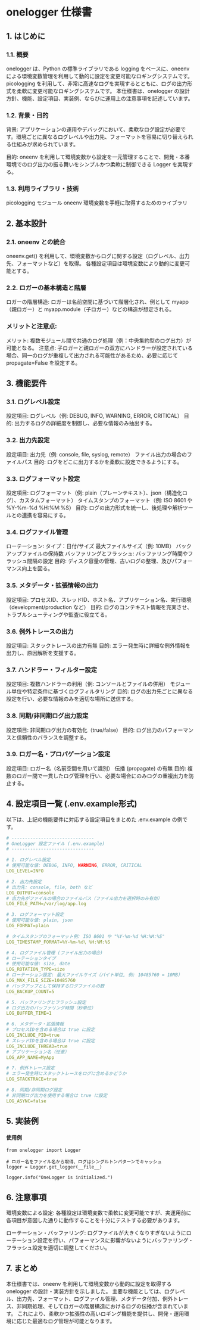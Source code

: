 # onelogger 仕様書
## 1. はじめに
### 1.1. 概要
onelogger は、Python の標準ライブラリである logging をベースに、oneenv による環境変数管理を利用して動的に設定を変更可能なロギングシステムです。picologging を利用して、非常に高速なログを実現するとともに、ログの出力形式を柔軟に変更可能なロギングシステムです。
本仕様書は、onelogger の設計方針、機能、設定項目、実装例、ならびに運用上の注意事項を記述しています。

### 1.2. 背景・目的
背景:
アプリケーションの運用やデバッグにおいて、柔軟なログ設定が必要です。環境ごとに異なるログレベルや出力先、フォーマットを容易に切り替えられる仕組みが求められています。

目的:
oneenv を利用して環境変数から設定を一元管理することで、開発・本番環境でのログ出力の振る舞いをシンプルかつ柔軟に制御できる Logger を実現する。

### 1.3. 利用ライブラリ・技術
picologging モジュール
oneenv
環境変数を手軽に取得するためのライブラリ

## 2. 基本設計
### 2.1. oneenv との統合
oneenv.get() を利用して、環境変数からログに関する設定（ログレベル、出力先、フォーマットなど）を取得。
各種設定項目は環境変数により動的に変更可能とする。

### 2.2. ロガーの基本構造と階層
ロガーの階層構造:
ロガーは名前空間に基づいて階層化され、例として myapp（親ロガー）と myapp.module（子ロガー）などの構造が想定される。

### メリットと注意点:
メリット: 複数モジュール間で共通のログ処理（例：中央集約型のログ出力）が可能となる。
注意点: 子ロガーと親ロガーの双方にハンドラーが設定されている場合、同一のログが重複して出力される可能性があるため、必要に応じて propagate=False を設定する。

## 3. 機能要件
### 3.1. ログレベル設定
設定項目:
ログレベル（例: DEBUG, INFO, WARNING, ERROR, CRITICAL）
目的:
出力するログの詳細度を制御し、必要な情報のみ抽出する。

### 3.2. 出力先設定
設定項目:
出力先（例: console, file, syslog, remote）
ファイル出力の場合のファイルパス
目的:
ログをどこに出力するかを柔軟に設定できるようにする。

### 3.3. ログフォーマット設定
設定項目:
ログフォーマット（例: plain（プレーンテキスト）、json（構造化ログ）、カスタムフォーマット）
タイムスタンプのフォーマット（例: ISO 8601 や %Y-%m-%d %H:%M:%S）
目的:
ログの出力形式を統一し、後処理や解析ツールとの連携を容易にする。

### 3.4. ログファイル管理
ローテーション:
タイプ：日付/サイズ
最大ファイルサイズ（例: 10MB）
バックアップファイルの保持数
バッファリングとフラッシュ:
バッファリング時間やフラッシュ間隔の設定
目的:
ディスク容量の管理、古いログの整理、及びパフォーマンス向上を図る。

### 3.5. メタデータ・拡張情報の出力
設定項目:
プロセスID、スレッドID、ホスト名、アプリケーション名、実行環境（development/production など）
目的:
ログのコンテキスト情報を充実させ、トラブルシューティングや監査に役立てる。

### 3.6. 例外トレースの出力
設定項目:
スタックトレースの出力有無
目的:
エラー発生時に詳細な例外情報を出力し、原因解析を支援する。

### 3.7. ハンドラー・フィルター設定
設定項目:
複数ハンドラーの利用（例: コンソールとファイルの併用）
モジュール単位や特定条件に基づくログフィルタリング
目的:
ログの出力先ごとに異なる設定を行い、必要な情報のみを適切な場所に送信する。

### 3.8. 同期/非同期ログ出力設定
設定項目:
非同期ログ出力の有効化（true/false）
目的:
ログ出力のパフォーマンスと信頼性のバランスを調整する。

### 3.9. ロガー名・プロパゲーション設定
設定項目:
ロガー名（名前空間を用いて識別）
伝播 (propagate) の有無
目的:
複数のロガー間で一貫したログ管理を行い、必要な場合にのみログの重複出力を防止する。

## 4. 設定項目一覧 (.env.example形式)
以下は、上記の機能要件に対応する設定項目をまとめた .env.example の例です。


```yaml
# -------------------------------
# OneLogger 設定ファイル (.env.example)
# -------------------------------

# 1. ログレベル設定
# 使用可能な値: DEBUG, INFO, WARNING, ERROR, CRITICAL
LOG_LEVEL=INFO

# 2. 出力先設定
# 出力先: console, file, both など
LOG_OUTPUT=console
# 出力先がファイルの場合のファイルパス（ファイル出力を選択時のみ有効）
LOG_FILE_PATH=/var/log/app.log

# 3. ログフォーマット設定
# 使用可能な値: plain, json
LOG_FORMAT=plain

# タイムスタンプのフォーマット例: ISO 8601 や "%Y-%m-%d %H:%M:%S"
LOG_TIMESTAMP_FORMAT=%Y-%m-%d\ %H:%M:%S

# 4. ログファイル管理 (ファイル出力の場合)
# ローテーションタイプ
# 使用可能な値: size, date
LOG_ROTATION_TYPE=size
# ローテーション設定: 最大ファイルサイズ（バイト単位, 例: 10485760 = 10MB）
LOG_MAX_FILE_SIZE=10485760
# バックアップとして保持するログファイルの数
LOG_BACKUP_COUNT=5

# 5. バッファリングとフラッシュ設定
# ログ出力のバッファリング時間（秒単位）
LOG_BUFFER_TIME=1

# 6. メタデータ・拡張情報
# プロセスIDを含める場合は true に設定
LOG_INCLUDE_PID=true
# スレッドIDを含める場合は true に設定
LOG_INCLUDE_THREAD=true
# アプリケーション名（任意）
LOG_APP_NAME=MyApp

# 7. 例外トレース設定
# エラー発生時にスタックトレースをログに含めるかどうか
LOG_STACKTRACE=true

# 8. 同期/非同期ログ設定
# 非同期ログ出力を使用する場合は true に設定
LOG_ASYNC=false
```

## 5. 実装例
#### 使用例

```
from onelogger import Logger

# ロガー名をファイル名から取得、ログはシングルトンパターンでキャッシュ
logger = Logger.get_logger(__file__) 

logger.info("OneLogger is initialized.")
```

## 6. 注意事項
環境変数による設定:
各種設定は環境変数で柔軟に変更可能ですが、実運用前に各項目が意図した通りに動作することを十分にテストする必要があります。

ローテーション・バッファリング:
ログファイルが大きくなりすぎないようにローテーション設定を行い、パフォーマンスに影響がないようにバッファリング・フラッシュ設定を適切に調整してください。

## 7. まとめ
本仕様書では、oneenv を利用して環境変数から動的に設定を取得する onelogger の設計・実装方針を示しました。
主要な機能としては、ログレベル、出力先、フォーマット、ログファイル管理、メタデータ付加、例外トレース、非同期処理、そしてロガーの階層構造におけるログの伝播が含まれています。
これにより、柔軟かつ拡張性の高いロギング機能を提供し、開発・運用環境に応じた最適なログ管理が可能となります。

